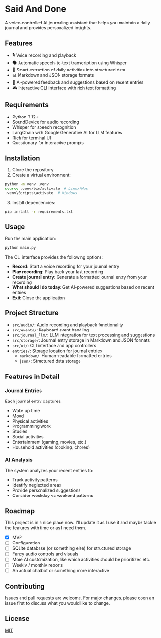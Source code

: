 # Said And Done

A voice-controlled AI journaling assistant that helps you maintain a daily journal and provides personalized insights.

## Features

- 🎙️ Voice recording and playback
- 🗣️ Automatic speech-to-text transcription using Whisper
- 📝 Smart extraction of daily activities into structured data
- 📊 Markdown and JSON storage formats
- 🤖 AI-powered feedback and suggestions based on recent entries
- 🎮 Interactive CLI interface with rich text formatting

## Requirements

- Python 3.12+
- SoundDevice for audio recording
- Whisper for speech recognition
- LangChain with Google Generative AI for LLM features
- Rich for terminal UI
- Questionary for interactive prompts

## Installation

1. Clone the repository
2. Create a virtual environment:

```sh
python -m venv .venv
source .venv/bin/activate  # Linux/Mac
.venv\Scripts\activate  # Windows
```

3. Install dependencies:

```sh
pip install -r requirements.txt
```

## Usage

Run the main application:

```sh
python main.py
```

The CLI interface provides the following options:

- **Record**: Start a voice recording for your journal entry
- **Play recording**: Play back your last recording
- **Create journal entry**: Generate a formatted journal entry from your recording
- **What should I do today**: Get AI-powered suggestions based on recent entries
- **Exit**: Close the application

## Project Structure

- `src/audio/`: Audio recording and playback functionality
- `src/events/`: Keyboard event handling
- `src/journal_llm/`: LLM integration for text processing and suggestions
- `src/storage/`: Journal entry storage in Markdown and JSON formats
- `src/ui/`: CLI interface and app controllers
- `entries/`: Storage location for journal entries
  - `markdown/`: Human-readable formatted entries
  - `json/`: Structured data storage

## Features in Detail

### Journal Entries

Each journal entry captures:

- Wake up time
- Mood
- Physical activities
- Programming work
- Studies
- Social activities
- Entertainment (gaming, movies, etc.)
- Household activities (cooking, chores)

### AI Analysis

The system analyzes your recent entries to:

- Track activity patterns
- Identify neglected areas
- Provide personalized suggestions
- Consider weekday vs weekend patterns

## Roadmap

This project is in a nice place now. I'll update it as I use it and maybe tackle the features with time or as I need them.

- [x] MVP
- [ ] Configuration
- [ ] SQLite database (or something else) for structured storage
- [ ] Fancy audio controls and visuals
- [ ] More AI customization, like which activities should be prioritized etc.
- [ ] Weekly / monthly reports
- [ ] An actual chatbot or something more interactive

## Contributing

Issues and pull requests are welcome. For major changes, please open an issue first to discuss what you would like to change.

## License

[MIT](LICENSE)

